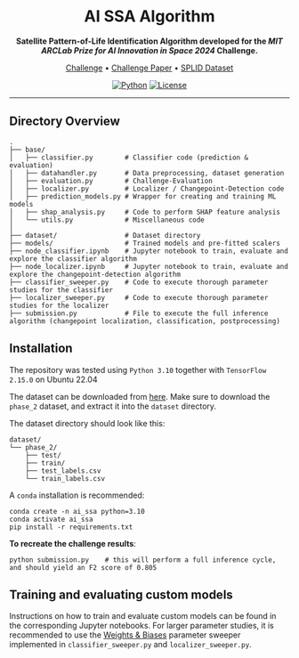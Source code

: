 <div align="center">

# AI SSA Algorithm
**Satellite Pattern-of-Life Identification Algorithm developed for the *MIT ARCLab Prize for AI Innovation in Space 2024* Challenge.**

<p align="center">
  <a href="https://eval.ai/web/challenges/challenge-page/2164/overview">Challenge</a> •
  <a href="https://www.researchgate.net/publication/374083350_AI_SSA_Challenge_Problem_Satellite_Pattern-of-Life_Characterization_Dataset_and_Benchmark_Suite">Challenge Paper</a> •
  <a href="https://splid-devkit.readthedocs.io/en/latest/dataset.html">SPLID Dataset</a>
  
  
</p>

[![Python](https://img.shields.io/badge/python-%20%203.10-blue.svg)]()
[![License](https://img.shields.io/badge/license-MIT-blue.svg)]()

______________________________________________________________________
<div align="left">

## Directory Overview

```
.
├── base/
│   ├── classifier.py        # Classifier code (prediction & evaluation)
│   ├── datahandler.py       # Data preprocessing, dataset generation
│   ├── evaluation.py        # Challenge-Evaluation
│   ├── localizer.py         # Localizer / Changepoint-Detection code
│   ├── prediction_models.py # Wrapper for creating and training ML models
│   ├── shap_analysis.py     # Code to perform SHAP feature analysis
│   └── utils.py             # Miscellaneous code
│
├── dataset/                 # Dataset directory
├── models/                  # Trained models and pre-fitted scalers
├── node_classifier.ipynb    # Jupyter notebook to train, evaluate and explore the classifier algorithm
├── node_localizer.ipynb     # Jupyter notebook to train, evaluate and explore the changepoint-detection algorithm
├── classifier_sweeper.py    # Code to execute thorough parameter studies for the classifier
├── localizer_sweeper.py     # Code to execute thorough parameter studies for the localizer
├── submission.py            # File to execute the full inference algorithm (changepoint localization, classification, postprocessing)
```

## Installation

The repository was tested using `Python 3.10` together with `TensorFlow 2.15.0` on Ubuntu 22.04

The dataset can be downloaded from [here](https://www.dropbox.com/scl/fo/jt5h1f82iycjb8elybmlz/h?rlkey=bjcmny486ddf7m0j7b9uok9ww&dl=0). Make sure to download the `phase_2` dataset, and extract it into the `dataset` directory.

The dataset directory should look like this:

```
dataset/
└── phase_2/
    ├── test/
    ├── train/
    ├── test_labels.csv
    └── train_labels.csv
```

A `conda` installation is recommended:

```
conda create -n ai_ssa python=3.10
conda activate ai_ssa
pip install -r requirements.txt
```

**To recreate the challenge results**:
```
python submission.py    # this will perform a full inference cycle, and should yield an F2 score of 0.805
```

## Training and evaluating custom models

Instructions on how to train and evaluate custom models can be found in the corresponding Jupyter notebooks. For larger parameter studies, it is recommended to use the [Weights & Biases](https://wandb.ai/) parameter sweeper implemented in `classifier_sweeper.py` and `localizer_sweeper.py`.


